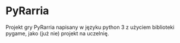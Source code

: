 # PyRarria
Projekt gry PyRarria napisany w języku python 3 z użyciem biblioteki pygame, jako (już nie) projekt na uczelnię.
